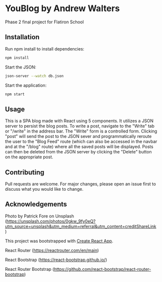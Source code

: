 # YouBlog by Andrew Walters

Phase 2 final project for Flatiron School

## Installation

Run npm install to install dependencies:

```bash
npm install
```

Start the JSON: 

```bash
json-server --watch db.json
```

Start the application:

```bash
npm start
```

## Usage

This is a SPA blog made with React using 5 components. It utilizes a JSON server to persist the blog posts. To write a post, navigate to the "Write" tab or "/write" in the address bar. The "Write" form is a controlled form. Clicking "post" will send the post to the JSON sever and programmatically reroute the user to the "Blog Feed" route (which can also be accessed in the navbar and at the "/blog" route) where all the saved posts will be displayed. Posts can then be deleted from the JSON server by clicking the "Delete" button on the appropriate post. 

## Contributing

Pull requests are welcome. For major changes, please open an issue first to discuss what you would like to change.

## Acknowledgements

Photo by Patrick Fore on Unsplash (https://unsplash.com/photos/0gkw_9fy0eQ?utm_source=unsplash&utm_medium=referral&utm_content=creditShareLink)
  
This project was bootstrapped with [Create React App](https://github.com/facebook/create-react-app).

React Router (https://reactrouter.com/en/main)

React Bootstrap (https://react-bootstrap.github.io/)

React Router Bootstrap (https://github.com/react-bootstrap/react-router-bootstrap)